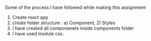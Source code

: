 Some of the process I have followed while making this assignment

1) Create react app
2) create folder structure : a) Component,  2) Styles
3) I have created all componenets inside components folder
4) I have used module css.